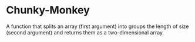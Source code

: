 # Chunky-Monkey
A function that splits an array (first argument) into groups the length of size (second argument) and returns them as a two-dimensional array.
